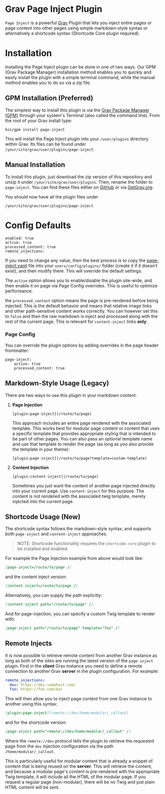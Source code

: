 # Grav Page Inject Plugin

`Page Inject` is a powerful [Grav][grav] Plugin that lets you inject entire pages or page content into other pages using simple markdown-style syntax or alternatively a shortcode syntax (Shortcode Core plugin required).

# Installation

Installing the Page Inject plugin can be done in one of two ways. Our GPM (Grav Package Manager) installation method enables you to quickly and easily install the plugin with a simple terminal command, while the manual method enables you to do so via a zip file.

## GPM Installation (Preferred)

The simplest way to install this plugin is via the [Grav Package Manager (GPM)](http://learn.getgrav.org/advanced/grav-gpm) through your system's Terminal (also called the command line).  From the root of your Grav install type:

    bin/gpm install page-inject

This will install the Page Inject plugin into your `/user/plugins` directory within Grav. Its files can be found under `/your/site/grav/user/plugins/page-inject`.

## Manual Installation

To install this plugin, just download the zip version of this repository and unzip it under `/your/site/grav/user/plugins`. Then, rename the folder to `page-inject`. You can find these files either on [GitHub](https://github.com/getgrav/grav-plugin-page-inject) or via [GetGrav.org](http://getgrav.org/downloads/plugins#extras).

You should now have all the plugin files under

    /your/site/grav/user/plugins/page-inject

# Config Defaults

```
enabled: true
active: true
processed_content: true
remote_injections:
```

If you need to change any value, then the best process is to copy the [page-inject.yaml](page-inject.yaml) file into your `users/config/plugins/` folder (create it if it doesn't exist), and then modify there.  This will override the default settings.

The `active` option allows you to enable/disable the plugin site-wide, and then enable it on page via Page Config overrides. This is useful to optimize performance.

the `processed_content` option means the page is pre-rendered before being injected.  This is the default behavior and means that relative image links and other path-sensitive content works correctly.  You can however set this to `false` and then the raw markdown is inject and processed along with the rest of the current page. This is relevant for `content-inject` links **only**.

### Page Config

You can override the plugin options by adding overrides in the page header frontmatter:

```
page-inject:
    active: true
    processed_content: true
```

## Markdown-Style Usage (Legacy)

There are two ways to use this plugin in your markdown content:

1. **Page Injection**

    ```
    [plugin:page-inject](/route/to/page)
    ```

    This approach includes an entire page rendered with the associated template.  This works best for modular page content or content that uses a specific template that provides appropriate styling that is intended to be part of other pages.  You can also pass an optional template name and use that template to render the page (as long as you also provide the template in your theme):

    ```
    [plugin:page-inject](/route/to/page?template=custom-template)
    ```

2. **Content Injection**

    ```
    [plugin:content-inject](/route/to/page)
    ```

    Sometimes you just want the content of another page injected directly into your current page.  Use `content-inject` for this purpose.  The content is not rendered with the associated twig template, merely injected into the current page.

## Shortcode Usage (New)

The shortcode syntax follows the markdown-style syntax, and supports both `page-inject` and `content-inject` approaches. 

> NOTE: Shortcode functionality requires the `shortcode-core` plugin to be installed and enabled.

For example the Page Injection example from above would look like:

```markdown
[page-inject=/route/to/page /]
```

and the content inject version:

```markdown
[content-inject=/route/to/page /]
```

Alternatively, you can supply the path explicitly:

```markdown
[content-inject path="/route/to/page" /]
```

And for page-injection, you can specify a custom Twig template to render with:

```markdown
[page-inject path="/route/to/page" template="foo" /]
```

## Remote Injects

It is now possible to retrieve remote content from another Grav instance as long as both of the sites are running the latest version of the `page-inject` plugin.  First in the **client** Grav instance you need to define a remote connection to another Grav **server** in the plugin configuration.  For example:

```yaml
remote_injections:
  dev: https://dev.somehost.com/
  foo: https://foo.com/bar
```

This will then allow you to inject page content from one Grav instance to another using this syntax:

```markdown
[plugin:page-inject](remote://dev/home/modular/_callout)
```

and for the shortcode version:

```markdown
[page-inject path="remote://dev/home/modular/_callout" /]
```

Where the `remote://dev` protocol tells the plugin to retrieve the requested page from the `dev` injection configuration via the path `/home/modular/_callout`.

This is particularly useful for modular content that is already a snippet of content that is being reused on the **server**. This will retrieve the content, and because a modular page's content is pre-rendered with the appropriate Twig template, it will include all the HTML of the modular page.  If you request a regular page (non-modular), there will be no Twig and just plain HTML content will be sent.

[grav]: http://github.com/getgrav/grav
